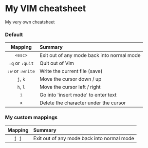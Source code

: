 # My VIM cheatsheet

My very own cheatsheet

### Default

|     Mapping      | Summary                                    |
| :--------------: | :----------------------------------------- |
|     `<esc>`      | Exit out of any mode back into normal mode |
| `:q` or `:quit`  | Quit out of Vim                            |
| `:w` or `:write` | Write the current file (save)              |
|     `j`, `k`     | Move the cursor down / up                  |
|     `h`, `l`     | Move the cursor left / right               |
|       `i`        | Go into 'insert mode' to enter text        |
|       `x`        | Delete the character under the cursor      |

### My custom mappings

| Mapping | Summary                                    |
| :-----: | :----------------------------------------- |
|  `j j`  | Exit out of any mode back into normal mode |
